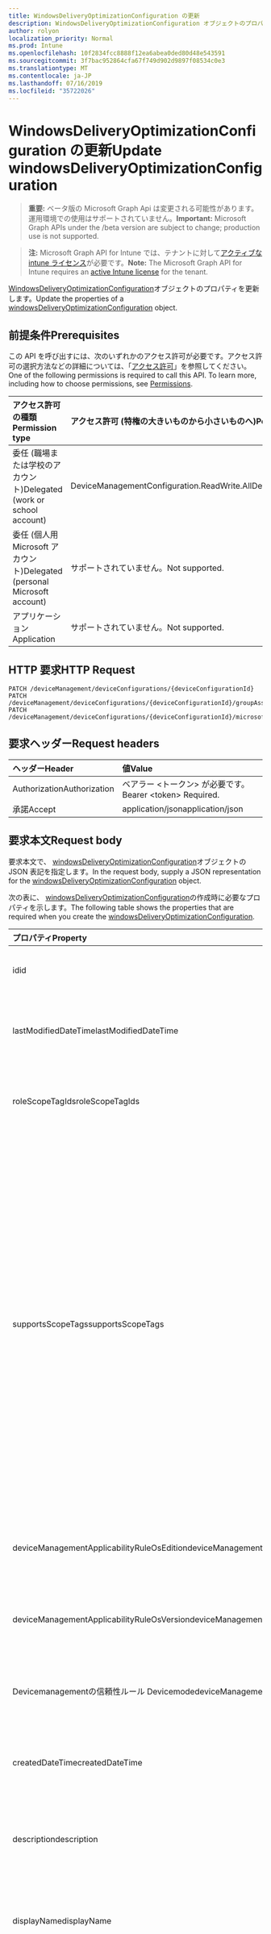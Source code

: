 ```yaml
---
title: WindowsDeliveryOptimizationConfiguration の更新
description: WindowsDeliveryOptimizationConfiguration オブジェクトのプロパティを更新します。
author: rolyon
localization_priority: Normal
ms.prod: Intune
ms.openlocfilehash: 10f2834fcc8888f12ea6abea0ded80d48e543591
ms.sourcegitcommit: 3f7bac952864cfa67f749d902d9897f08534c0e3
ms.translationtype: MT
ms.contentlocale: ja-JP
ms.lasthandoff: 07/16/2019
ms.locfileid: "35722026"
---
```

# <a name="update-windowsdeliveryoptimizationconfiguration"></a><span data-ttu-id="489f8-103">WindowsDeliveryOptimizationConfiguration の更新</span><span class="sxs-lookup"><span data-stu-id="489f8-103">Update windowsDeliveryOptimizationConfiguration</span></span>

> <span data-ttu-id="489f8-104">**重要:** ベータ版の Microsoft Graph Api は変更される可能性があります。運用環境での使用はサポートされていません。</span><span class="sxs-lookup"><span data-stu-id="489f8-104">**Important:** Microsoft Graph APIs under the /beta version are subject to change; production use is not supported.</span></span>

> <span data-ttu-id="489f8-105">**注:** Microsoft Graph API for Intune では、テナントに対して[アクティブな intune ライセンス](https://go.microsoft.com/fwlink/?linkid=839381)が必要です。</span><span class="sxs-lookup"><span data-stu-id="489f8-105">**Note:** The Microsoft Graph API for Intune requires an [active Intune license](https://go.microsoft.com/fwlink/?linkid=839381) for the tenant.</span></span>

<span data-ttu-id="489f8-106">[WindowsDeliveryOptimizationConfiguration](../resources/intune-deviceconfig-windowsdeliveryoptimizationconfiguration.md)オブジェクトのプロパティを更新します。</span><span class="sxs-lookup"><span data-stu-id="489f8-106">Update the properties of a [windowsDeliveryOptimizationConfiguration](../resources/intune-deviceconfig-windowsdeliveryoptimizationconfiguration.md) object.</span></span>

## <a name="prerequisites"></a><span data-ttu-id="489f8-107">前提条件</span><span class="sxs-lookup"><span data-stu-id="489f8-107">Prerequisites</span></span>
<span data-ttu-id="489f8-p101">この API を呼び出すには、次のいずれかのアクセス許可が必要です。アクセス許可の選択方法などの詳細については、「[アクセス許可](/graph/permissions-reference)」を参照してください。</span><span class="sxs-lookup"><span data-stu-id="489f8-p101">One of the following permissions is required to call this API. To learn more, including how to choose permissions, see [Permissions](/graph/permissions-reference).</span></span>

|<span data-ttu-id="489f8-110">アクセス許可の種類</span><span class="sxs-lookup"><span data-stu-id="489f8-110">Permission type</span></span>|<span data-ttu-id="489f8-111">アクセス許可 (特権の大きいものから小さいものへ)</span><span class="sxs-lookup"><span data-stu-id="489f8-111">Permissions (from most to least privileged)</span></span>|
|:---|:---|
|<span data-ttu-id="489f8-112">委任 (職場または学校のアカウント)</span><span class="sxs-lookup"><span data-stu-id="489f8-112">Delegated (work or school account)</span></span>|<span data-ttu-id="489f8-113">DeviceManagementConfiguration.ReadWrite.All</span><span class="sxs-lookup"><span data-stu-id="489f8-113">DeviceManagementConfiguration.ReadWrite.All</span></span>|
|<span data-ttu-id="489f8-114">委任 (個人用 Microsoft アカウント)</span><span class="sxs-lookup"><span data-stu-id="489f8-114">Delegated (personal Microsoft account)</span></span>|<span data-ttu-id="489f8-115">サポートされていません。</span><span class="sxs-lookup"><span data-stu-id="489f8-115">Not supported.</span></span>|
|<span data-ttu-id="489f8-116">アプリケーション</span><span class="sxs-lookup"><span data-stu-id="489f8-116">Application</span></span>|<span data-ttu-id="489f8-117">サポートされていません。</span><span class="sxs-lookup"><span data-stu-id="489f8-117">Not supported.</span></span>|

## <a name="http-request"></a><span data-ttu-id="489f8-118">HTTP 要求</span><span class="sxs-lookup"><span data-stu-id="489f8-118">HTTP Request</span></span>
<!-- {
  "blockType": "ignored"
}
-->
``` http
PATCH /deviceManagement/deviceConfigurations/{deviceConfigurationId}
PATCH /deviceManagement/deviceConfigurations/{deviceConfigurationId}/groupAssignments/{deviceConfigurationGroupAssignmentId}/deviceConfiguration
PATCH /deviceManagement/deviceConfigurations/{deviceConfigurationId}/microsoft.graph.windowsDomainJoinConfiguration/networkAccessConfigurations/{deviceConfigurationId}
```

## <a name="request-headers"></a><span data-ttu-id="489f8-119">要求ヘッダー</span><span class="sxs-lookup"><span data-stu-id="489f8-119">Request headers</span></span>
|<span data-ttu-id="489f8-120">ヘッダー</span><span class="sxs-lookup"><span data-stu-id="489f8-120">Header</span></span>|<span data-ttu-id="489f8-121">値</span><span class="sxs-lookup"><span data-stu-id="489f8-121">Value</span></span>|
|:---|:---|
|<span data-ttu-id="489f8-122">Authorization</span><span class="sxs-lookup"><span data-stu-id="489f8-122">Authorization</span></span>|<span data-ttu-id="489f8-123">ベアラー &lt;トークン&gt; が必要です。</span><span class="sxs-lookup"><span data-stu-id="489f8-123">Bearer &lt;token&gt; Required.</span></span>|
|<span data-ttu-id="489f8-124">承諾</span><span class="sxs-lookup"><span data-stu-id="489f8-124">Accept</span></span>|<span data-ttu-id="489f8-125">application/json</span><span class="sxs-lookup"><span data-stu-id="489f8-125">application/json</span></span>|

## <a name="request-body"></a><span data-ttu-id="489f8-126">要求本文</span><span class="sxs-lookup"><span data-stu-id="489f8-126">Request body</span></span>
<span data-ttu-id="489f8-127">要求本文で、 [windowsDeliveryOptimizationConfiguration](../resources/intune-deviceconfig-windowsdeliveryoptimizationconfiguration.md)オブジェクトの JSON 表記を指定します。</span><span class="sxs-lookup"><span data-stu-id="489f8-127">In the request body, supply a JSON representation for the [windowsDeliveryOptimizationConfiguration](../resources/intune-deviceconfig-windowsdeliveryoptimizationconfiguration.md) object.</span></span>

<span data-ttu-id="489f8-128">次の表に、 [windowsDeliveryOptimizationConfiguration](../resources/intune-deviceconfig-windowsdeliveryoptimizationconfiguration.md)の作成時に必要なプロパティを示します。</span><span class="sxs-lookup"><span data-stu-id="489f8-128">The following table shows the properties that are required when you create the [windowsDeliveryOptimizationConfiguration](../resources/intune-deviceconfig-windowsdeliveryoptimizationconfiguration.md).</span></span>

|<span data-ttu-id="489f8-129">プロパティ</span><span class="sxs-lookup"><span data-stu-id="489f8-129">Property</span></span>|<span data-ttu-id="489f8-130">型</span><span class="sxs-lookup"><span data-stu-id="489f8-130">Type</span></span>|<span data-ttu-id="489f8-131">説明</span><span class="sxs-lookup"><span data-stu-id="489f8-131">Description</span></span>|
|:---|:---|:---|
|<span data-ttu-id="489f8-132">id</span><span class="sxs-lookup"><span data-stu-id="489f8-132">id</span></span>|<span data-ttu-id="489f8-133">文字列</span><span class="sxs-lookup"><span data-stu-id="489f8-133">String</span></span>|<span data-ttu-id="489f8-134">エンティティのキー。</span><span class="sxs-lookup"><span data-stu-id="489f8-134">Key of the entity.</span></span> <span data-ttu-id="489f8-135">[deviceConfiguration](../resources/intune-deviceconfig-deviceconfiguration.md) から継承します</span><span class="sxs-lookup"><span data-stu-id="489f8-135">Inherited from [deviceConfiguration](../resources/intune-deviceconfig-deviceconfiguration.md)</span></span>|
|<span data-ttu-id="489f8-136">lastModifiedDateTime</span><span class="sxs-lookup"><span data-stu-id="489f8-136">lastModifiedDateTime</span></span>|<span data-ttu-id="489f8-137">DateTimeOffset</span><span class="sxs-lookup"><span data-stu-id="489f8-137">DateTimeOffset</span></span>|<span data-ttu-id="489f8-138">オブジェクトの最終更新の DateTime。</span><span class="sxs-lookup"><span data-stu-id="489f8-138">DateTime the object was last modified.</span></span> <span data-ttu-id="489f8-139">[deviceConfiguration](../resources/intune-deviceconfig-deviceconfiguration.md) から継承します</span><span class="sxs-lookup"><span data-stu-id="489f8-139">Inherited from [deviceConfiguration](../resources/intune-deviceconfig-deviceconfiguration.md)</span></span>|
|<span data-ttu-id="489f8-140">roleScopeTagIds</span><span class="sxs-lookup"><span data-stu-id="489f8-140">roleScopeTagIds</span></span>|<span data-ttu-id="489f8-141">文字列コレクション</span><span class="sxs-lookup"><span data-stu-id="489f8-141">String collection</span></span>|<span data-ttu-id="489f8-142">このエンティティインスタンスの範囲タグのリスト。</span><span class="sxs-lookup"><span data-stu-id="489f8-142">List of Scope Tags for this Entity instance.</span></span> <span data-ttu-id="489f8-143">[deviceConfiguration](../resources/intune-deviceconfig-deviceconfiguration.md) から継承します</span><span class="sxs-lookup"><span data-stu-id="489f8-143">Inherited from [deviceConfiguration](../resources/intune-deviceconfig-deviceconfiguration.md)</span></span>|
|<span data-ttu-id="489f8-144">supportsScopeTags</span><span class="sxs-lookup"><span data-stu-id="489f8-144">supportsScopeTags</span></span>|<span data-ttu-id="489f8-145">Boolean</span><span class="sxs-lookup"><span data-stu-id="489f8-145">Boolean</span></span>|<span data-ttu-id="489f8-146">基になるデバイス構成がスコープタグの割り当てをサポートしているかどうかを示します。</span><span class="sxs-lookup"><span data-stu-id="489f8-146">Indicates whether or not the underlying Device Configuration supports the assignment of scope tags.</span></span> <span data-ttu-id="489f8-147">この値が false である場合、ScopeTags プロパティへの割り当ては許可されません。エンティティは、スコープを持つユーザーには表示されません。</span><span class="sxs-lookup"><span data-stu-id="489f8-147">Assigning to the ScopeTags property is not allowed when this value is false and entities will not be visible to scoped users.</span></span> <span data-ttu-id="489f8-148">これは Silverlight で作成された従来のポリシーに対して実行され、Azure ポータルでポリシーを削除して再作成することによって解決できます。</span><span class="sxs-lookup"><span data-stu-id="489f8-148">This occurs for Legacy policies created in Silverlight and can be resolved by deleting and recreating the policy in the Azure Portal.</span></span> <span data-ttu-id="489f8-149">このプロパティに値を設定するには、 SetExtrusionDirection メソッドを適用します。</span><span class="sxs-lookup"><span data-stu-id="489f8-149">This property is read-only.</span></span> <span data-ttu-id="489f8-150">[deviceConfiguration](../resources/intune-deviceconfig-deviceconfiguration.md) から継承します</span><span class="sxs-lookup"><span data-stu-id="489f8-150">Inherited from [deviceConfiguration](../resources/intune-deviceconfig-deviceconfiguration.md)</span></span>|
|<span data-ttu-id="489f8-151">deviceManagementApplicabilityRuleOsEdition</span><span class="sxs-lookup"><span data-stu-id="489f8-151">deviceManagementApplicabilityRuleOsEdition</span></span>|[<span data-ttu-id="489f8-152">deviceManagementApplicabilityRuleOsEdition</span><span class="sxs-lookup"><span data-stu-id="489f8-152">deviceManagementApplicabilityRuleOsEdition</span></span>](../resources/intune-deviceconfig-devicemanagementapplicabilityruleosedition.md)|<span data-ttu-id="489f8-153">このポリシーの OS エディションの適用。</span><span class="sxs-lookup"><span data-stu-id="489f8-153">The OS edition applicability for this Policy.</span></span> <span data-ttu-id="489f8-154">[deviceConfiguration](../resources/intune-deviceconfig-deviceconfiguration.md) から継承します</span><span class="sxs-lookup"><span data-stu-id="489f8-154">Inherited from [deviceConfiguration](../resources/intune-deviceconfig-deviceconfiguration.md)</span></span>|
|<span data-ttu-id="489f8-155">deviceManagementApplicabilityRuleOsVersion</span><span class="sxs-lookup"><span data-stu-id="489f8-155">deviceManagementApplicabilityRuleOsVersion</span></span>|[<span data-ttu-id="489f8-156">deviceManagementApplicabilityRuleOsVersion</span><span class="sxs-lookup"><span data-stu-id="489f8-156">deviceManagementApplicabilityRuleOsVersion</span></span>](../resources/intune-deviceconfig-devicemanagementapplicabilityruleosversion.md)|<span data-ttu-id="489f8-157">このポリシーの OS バージョン適用ルール。</span><span class="sxs-lookup"><span data-stu-id="489f8-157">The OS version applicability rule for this Policy.</span></span> <span data-ttu-id="489f8-158">[deviceConfiguration](../resources/intune-deviceconfig-deviceconfiguration.md) から継承します</span><span class="sxs-lookup"><span data-stu-id="489f8-158">Inherited from [deviceConfiguration](../resources/intune-deviceconfig-deviceconfiguration.md)</span></span>|
|<span data-ttu-id="489f8-159">Devicemanagementの信頼性ルール Devicemode</span><span class="sxs-lookup"><span data-stu-id="489f8-159">deviceManagementApplicabilityRuleDeviceMode</span></span>|[<span data-ttu-id="489f8-160">Devicemanagementの信頼性ルール Devicemode</span><span class="sxs-lookup"><span data-stu-id="489f8-160">deviceManagementApplicabilityRuleDeviceMode</span></span>](../resources/intune-deviceconfig-devicemanagementapplicabilityruledevicemode.md)|<span data-ttu-id="489f8-161">このポリシーのデバイスモード適用ルール。</span><span class="sxs-lookup"><span data-stu-id="489f8-161">The device mode applicability rule for this Policy.</span></span> <span data-ttu-id="489f8-162">[deviceConfiguration](../resources/intune-deviceconfig-deviceconfiguration.md) から継承します</span><span class="sxs-lookup"><span data-stu-id="489f8-162">Inherited from [deviceConfiguration](../resources/intune-deviceconfig-deviceconfiguration.md)</span></span>|
|<span data-ttu-id="489f8-163">createdDateTime</span><span class="sxs-lookup"><span data-stu-id="489f8-163">createdDateTime</span></span>|<span data-ttu-id="489f8-164">DateTimeOffset</span><span class="sxs-lookup"><span data-stu-id="489f8-164">DateTimeOffset</span></span>|<span data-ttu-id="489f8-165">オブジェクトが作成された DateTime。</span><span class="sxs-lookup"><span data-stu-id="489f8-165">DateTime the object was created.</span></span> <span data-ttu-id="489f8-166">[deviceConfiguration](../resources/intune-deviceconfig-deviceconfiguration.md) から継承します</span><span class="sxs-lookup"><span data-stu-id="489f8-166">Inherited from [deviceConfiguration](../resources/intune-deviceconfig-deviceconfiguration.md)</span></span>|
|<span data-ttu-id="489f8-167">description</span><span class="sxs-lookup"><span data-stu-id="489f8-167">description</span></span>|<span data-ttu-id="489f8-168">String</span><span class="sxs-lookup"><span data-stu-id="489f8-168">String</span></span>|<span data-ttu-id="489f8-169">管理者が指定した、デバイス構成についての説明。</span><span class="sxs-lookup"><span data-stu-id="489f8-169">Admin provided description of the Device Configuration.</span></span> <span data-ttu-id="489f8-170">[deviceConfiguration](../resources/intune-deviceconfig-deviceconfiguration.md) から継承します</span><span class="sxs-lookup"><span data-stu-id="489f8-170">Inherited from [deviceConfiguration](../resources/intune-deviceconfig-deviceconfiguration.md)</span></span>|
|<span data-ttu-id="489f8-171">displayName</span><span class="sxs-lookup"><span data-stu-id="489f8-171">displayName</span></span>|<span data-ttu-id="489f8-172">String</span><span class="sxs-lookup"><span data-stu-id="489f8-172">String</span></span>|<span data-ttu-id="489f8-173">管理者が指定した、デバイス構成の名前。</span><span class="sxs-lookup"><span data-stu-id="489f8-173">Admin provided name of the device configuration.</span></span> <span data-ttu-id="489f8-174">[deviceConfiguration](../resources/intune-deviceconfig-deviceconfiguration.md) から継承します</span><span class="sxs-lookup"><span data-stu-id="489f8-174">Inherited from [deviceConfiguration](../resources/intune-deviceconfig-deviceconfiguration.md)</span></span>|
|<span data-ttu-id="489f8-175">version</span><span class="sxs-lookup"><span data-stu-id="489f8-175">version</span></span>|<span data-ttu-id="489f8-176">Int32</span><span class="sxs-lookup"><span data-stu-id="489f8-176">Int32</span></span>|<span data-ttu-id="489f8-177">デバイス構成のバージョン。</span><span class="sxs-lookup"><span data-stu-id="489f8-177">Version of the device configuration.</span></span> <span data-ttu-id="489f8-178">[deviceConfiguration](../resources/intune-deviceconfig-deviceconfiguration.md) から継承します</span><span class="sxs-lookup"><span data-stu-id="489f8-178">Inherited from [deviceConfiguration](../resources/intune-deviceconfig-deviceconfiguration.md)</span></span>|
|<span data-ttu-id="489f8-179">deliveryOptimizationMode</span><span class="sxs-lookup"><span data-stu-id="489f8-179">deliveryOptimizationMode</span></span>|[<span data-ttu-id="489f8-180">windowsDeliveryOptimizationMode</span><span class="sxs-lookup"><span data-stu-id="489f8-180">windowsDeliveryOptimizationMode</span></span>](../resources/intune-deviceconfig-windowsdeliveryoptimizationmode.md)|<span data-ttu-id="489f8-181">大規模なコンテンツ配信シナリオのネットワーク帯域幅の消費を管理するために、配信の最適化で使用できるダウンロード方法を指定します。</span><span class="sxs-lookup"><span data-stu-id="489f8-181">Specifies the download method that delivery optimization can use to manage network bandwidth consumption for large content distribution scenarios.</span></span> <span data-ttu-id="489f8-182">可能な値は、`userDefined`、`httpOnly`、`httpWithPeeringNat`、`httpWithPeeringPrivateGroup`、`httpWithInternetPeering`、`simpleDownload`、`bypassMode` です。</span><span class="sxs-lookup"><span data-stu-id="489f8-182">Possible values are: `userDefined`, `httpOnly`, `httpWithPeeringNat`, `httpWithPeeringPrivateGroup`, `httpWithInternetPeering`, `simpleDownload`, `bypassMode`.</span></span>|
|<span data-ttu-id="489f8-183">restrictPeerSelectionBy</span><span class="sxs-lookup"><span data-stu-id="489f8-183">restrictPeerSelectionBy</span></span>|[<span data-ttu-id="489f8-184">deliveryOptimizationRestrictPeerSelectionByOptions</span><span class="sxs-lookup"><span data-stu-id="489f8-184">deliveryOptimizationRestrictPeerSelectionByOptions</span></span>](../resources/intune-deviceconfig-deliveryoptimizationrestrictpeerselectionbyoptions.md)|<span data-ttu-id="489f8-185">選択したオプションを使用してピアの選択を制限するように指定します。</span><span class="sxs-lookup"><span data-stu-id="489f8-185">Specifies to restrict peer selection via selected option.</span></span>
<span data-ttu-id="489f8-186">オプション 1 (サブネットマスク) は、配信最適化モードのダウンロードモード LAN (1) とグループ (2) にのみ適用されます。</span><span class="sxs-lookup"><span data-stu-id="489f8-186">Option 1 (Subnet mask) only applies to Delivery Optimization modes Download Mode LAN (1) and Group (2).</span></span> <span data-ttu-id="489f8-187">可能な値は、`notConfigured`、`subnetMask` です。</span><span class="sxs-lookup"><span data-stu-id="489f8-187">Possible values are: `notConfigured`, `subnetMask`.</span></span>|
|<span data-ttu-id="489f8-188">groupIdSource</span><span class="sxs-lookup"><span data-stu-id="489f8-188">groupIdSource</span></span>|[<span data-ttu-id="489f8-189">deliveryOptimizationGroupIdSource</span><span class="sxs-lookup"><span data-stu-id="489f8-189">deliveryOptimizationGroupIdSource</span></span>](../resources/intune-deviceconfig-deliveryoptimizationgroupidsource.md)|<span data-ttu-id="489f8-190">ピア選択を固有ソースに制限するように指定します。</span><span class="sxs-lookup"><span data-stu-id="489f8-190">Specifies to restrict peer selection to a specfic source.</span></span>
<span data-ttu-id="489f8-191">このポリシーで設定されたオプションは、配信最適化モードグループ (2) ダウンロードモードにのみ適用されます。</span><span class="sxs-lookup"><span data-stu-id="489f8-191">The options set in this policy only apply to Delivery Optimization mode Group (2) download mode.</span></span> <span data-ttu-id="489f8-192">グループ (2) がダウンロードモードに設定されていない場合、このポリシーは無視されます。</span><span class="sxs-lookup"><span data-stu-id="489f8-192">If Group (2) isn't set as Download mode, this policy will be ignored.</span></span> <span data-ttu-id="489f8-193">オプション 3-DHCP オプション ID の場合、クライアントは DHCP オプション ID 234 に対してクエリを実行し、返された GUID 値をグループ ID として使用します。</span><span class="sxs-lookup"><span data-stu-id="489f8-193">For option 3 - DHCP Option ID, the client will query DHCP Option ID 234 and use the returned GUID value as the Group ID.</span></span>|
|<span data-ttu-id="489f8-194">bandwidthMode</span><span class="sxs-lookup"><span data-stu-id="489f8-194">bandwidthMode</span></span>|[<span data-ttu-id="489f8-195">deliveryOptimizationBandwidth</span><span class="sxs-lookup"><span data-stu-id="489f8-195">deliveryOptimizationBandwidth</span></span>](../resources/intune-deviceconfig-deliveryoptimizationbandwidth.md)|<span data-ttu-id="489f8-196">パーセント、absolutes、または時間を使用して、フォアグラウンドおよびバックグラウンドの帯域幅の使用を指定します。</span><span class="sxs-lookup"><span data-stu-id="489f8-196">Specifies foreground and background bandwidth usage using percentages, absolutes, or hours.</span></span>|
|<span data-ttu-id="489f8-197">backgroundDownloadFromHttpDelayInSeconds</span><span class="sxs-lookup"><span data-stu-id="489f8-197">backgroundDownloadFromHttpDelayInSeconds</span></span>|<span data-ttu-id="489f8-198">Int64</span><span class="sxs-lookup"><span data-stu-id="489f8-198">Int64</span></span>|<span data-ttu-id="489f8-199">ピアツーピアの使用が許可されているバックグラウンドダウンロードで HTTP ソースを遅延させる秒数を指定します。</span><span class="sxs-lookup"><span data-stu-id="489f8-199">Specifies number of seconds to delay an HTTP source in a background download that is allowed to use peer-to-peer.</span></span> <span data-ttu-id="489f8-200">有効な値は 0 ~ 4294967295</span><span class="sxs-lookup"><span data-stu-id="489f8-200">Valid values 0 to 4294967295</span></span>|
|<span data-ttu-id="489f8-201">foregroundDownloadFromHttpDelayInSeconds</span><span class="sxs-lookup"><span data-stu-id="489f8-201">foregroundDownloadFromHttpDelayInSeconds</span></span>|<span data-ttu-id="489f8-202">Int64</span><span class="sxs-lookup"><span data-stu-id="489f8-202">Int64</span></span>|<span data-ttu-id="489f8-203">ピアツーピア (0-86400) の使用が許可されているフォアグラウンドダウンロードで HTTP ソースを遅延させる秒数を指定します。</span><span class="sxs-lookup"><span data-stu-id="489f8-203">Specifies number of seconds to delay an HTTP source in a foreground download that is allowed to use peer-to-peer (0-86400).</span></span> <span data-ttu-id="489f8-204">有効な値は 0 ~ 86400</span><span class="sxs-lookup"><span data-stu-id="489f8-204">Valid values 0 to 86400</span></span>
<span data-ttu-id="489f8-205">0を指定すると、クラウドサービスを使用してこの設定を管理するための配信の最適化が設定されます。</span><span class="sxs-lookup"><span data-stu-id="489f8-205">Specifying 0 sets Delivery Optimization to manage this setting using the cloud service.</span></span> <span data-ttu-id="489f8-206">有効な値は 0 ~ 86400</span><span class="sxs-lookup"><span data-stu-id="489f8-206">Valid values 0 to 86400</span></span>|
|<span data-ttu-id="489f8-207">minimumRamAllowedToPeerInGigabytes</span><span class="sxs-lookup"><span data-stu-id="489f8-207">minimumRamAllowedToPeerInGigabytes</span></span>|<span data-ttu-id="489f8-208">Int32</span><span class="sxs-lookup"><span data-stu-id="489f8-208">Int32</span></span>|<span data-ttu-id="489f8-209">ピアキャッシュを使用するための最小 RAM サイズを GB 単位で指定します (1-100000)。</span><span class="sxs-lookup"><span data-stu-id="489f8-209">Specifies the minimum RAM size in GB to use Peer Caching (1-100000).</span></span> <span data-ttu-id="489f8-210">有効な値は 1 ~ 10万</span><span class="sxs-lookup"><span data-stu-id="489f8-210">Valid values 1 to 100000</span></span>|
|<span data-ttu-id="489f8-211">minimumDiskSizeAllowedToPeerInGigabytes</span><span class="sxs-lookup"><span data-stu-id="489f8-211">minimumDiskSizeAllowedToPeerInGigabytes</span></span>|<span data-ttu-id="489f8-212">Int32</span><span class="sxs-lookup"><span data-stu-id="489f8-212">Int32</span></span>|<span data-ttu-id="489f8-213">ピアキャッシュ (1-100000) を使用するための最小ディスクサイズを GB 単位で指定します。</span><span class="sxs-lookup"><span data-stu-id="489f8-213">Specifies the minimum disk size in GB to use Peer Caching (1-100000).</span></span> <span data-ttu-id="489f8-214">有効な値は 1 ~ 10万</span><span class="sxs-lookup"><span data-stu-id="489f8-214">Valid values 1 to 100000</span></span>
<span data-ttu-id="489f8-215">推奨値:64 GB から 256 GB。</span><span class="sxs-lookup"><span data-stu-id="489f8-215">Recommended values: 64 GB to 256 GB.</span></span> <span data-ttu-id="489f8-216">有効な値は 1 ~ 10万</span><span class="sxs-lookup"><span data-stu-id="489f8-216">Valid values 1 to 100000</span></span>|
|<span data-ttu-id="489f8-217">minimumFileSizeToCacheInMegabytes バイト</span><span class="sxs-lookup"><span data-stu-id="489f8-217">minimumFileSizeToCacheInMegabytes</span></span>|<span data-ttu-id="489f8-218">Int32</span><span class="sxs-lookup"><span data-stu-id="489f8-218">Int32</span></span>|<span data-ttu-id="489f8-219">ピアキャッシュを使用するために有効にするコンテンツファイルの最小サイズを MB 単位で指定します (1-100000)。</span><span class="sxs-lookup"><span data-stu-id="489f8-219">Specifies the minimum content file size in MB enabled to use Peer Caching (1-100000).</span></span> <span data-ttu-id="489f8-220">有効な値は 1 ~ 10万</span><span class="sxs-lookup"><span data-stu-id="489f8-220">Valid values 1 to 100000</span></span>
<span data-ttu-id="489f8-221">推奨値: 1 MB ~ 10万 MB。</span><span class="sxs-lookup"><span data-stu-id="489f8-221">Recommended values: 1 MB to 100,000 MB.</span></span> <span data-ttu-id="489f8-222">有効な値は 1 ~ 10万</span><span class="sxs-lookup"><span data-stu-id="489f8-222">Valid values 1 to 100000</span></span>|
|<span data-ttu-id="489f8-223">minimumBatteryPercentageAllowedToUpload</span><span class="sxs-lookup"><span data-stu-id="489f8-223">minimumBatteryPercentageAllowedToUpload</span></span>|<span data-ttu-id="489f8-224">Int32</span><span class="sxs-lookup"><span data-stu-id="489f8-224">Int32</span></span>|<span data-ttu-id="489f8-225">デバイスがデータをアップロードできるように、最小バッテリの割合 (0-100) を指定します。</span><span class="sxs-lookup"><span data-stu-id="489f8-225">Specifies the minimum battery percentage to allow the device to upload data (0-100).</span></span> <span data-ttu-id="489f8-226">有効な値は 0 から 100 までです</span><span class="sxs-lookup"><span data-stu-id="489f8-226">Valid values 0 to 100</span></span>
<span data-ttu-id="489f8-227">既定値は 0 です。</span><span class="sxs-lookup"><span data-stu-id="489f8-227">The default value is 0.</span></span> <span data-ttu-id="489f8-228">値 0 (ゼロ) は "制限なし" を意味し、クラウドサービスの既定値が使用されます。</span><span class="sxs-lookup"><span data-stu-id="489f8-228">The value 0 (zero) means "not limited" and the cloud service default value will be used.</span></span> <span data-ttu-id="489f8-229">有効な値は 0 から 100 までです</span><span class="sxs-lookup"><span data-stu-id="489f8-229">Valid values 0 to 100</span></span>|
|<span data-ttu-id="489f8-230">modifyCacheLocation</span><span class="sxs-lookup"><span data-stu-id="489f8-230">modifyCacheLocation</span></span>|<span data-ttu-id="489f8-231">String</span><span class="sxs-lookup"><span data-stu-id="489f8-231">String</span></span>|<span data-ttu-id="489f8-232">配信の最適化でキャッシュに使用するドライブを指定します。</span><span class="sxs-lookup"><span data-stu-id="489f8-232">Specifies the drive that Delivery Optimization should use for its cache.</span></span>|
|<span data-ttu-id="489f8-233">maximumCacheAgeInDays</span><span class="sxs-lookup"><span data-stu-id="489f8-233">maximumCacheAgeInDays</span></span>|<span data-ttu-id="489f8-234">Int32</span><span class="sxs-lookup"><span data-stu-id="489f8-234">Int32</span></span>|<span data-ttu-id="489f8-235">正常にダウンロードされた後に、各ファイルが配信最適化キャッシュに保持される最大時間 (0-3650) を指定します。</span><span class="sxs-lookup"><span data-stu-id="489f8-235">Specifies the maximum time in days that each file is held in the Delivery Optimization cache after downloading successfully (0-3650).</span></span> <span data-ttu-id="489f8-236">有効な値は 0 ~ 3650</span><span class="sxs-lookup"><span data-stu-id="489f8-236">Valid values 0 to 3650</span></span>|
|<span data-ttu-id="489f8-237">maximumCacheSize</span><span class="sxs-lookup"><span data-stu-id="489f8-237">maximumCacheSize</span></span>|[<span data-ttu-id="489f8-238">deliveryOptimizationMaxCacheSize</span><span class="sxs-lookup"><span data-stu-id="489f8-238">deliveryOptimizationMaxCacheSize</span></span>](../resources/intune-deviceconfig-deliveryoptimizationmaxcachesize.md)|<span data-ttu-id="489f8-239">配信最適化の最大キャッシュサイズをパーセンテージまたは GB で指定します。</span><span class="sxs-lookup"><span data-stu-id="489f8-239">Specifies the maximum cache size that Delivery Optimization either as a percentage or in GB.</span></span>|
|<span data-ttu-id="489f8-240">vpnPeerCaching キャッシュ</span><span class="sxs-lookup"><span data-stu-id="489f8-240">vpnPeerCaching</span></span>|[<span data-ttu-id="489f8-241">購入</span><span class="sxs-lookup"><span data-stu-id="489f8-241">enablement</span></span>](../resources/intune-shared-enablement.md)|<span data-ttu-id="489f8-242">ドメインネットワークに VPN 経由で接続している間、デバイスがピアキャッシュへの参加を許可するかどうかを指定します。</span><span class="sxs-lookup"><span data-stu-id="489f8-242">Specifies whether the device is allowed to participate in Peer Caching while connected via VPN to the domain network.</span></span> <span data-ttu-id="489f8-243">可能な値は、`notConfigured`、`enabled`、`disabled` です。</span><span class="sxs-lookup"><span data-stu-id="489f8-243">Possible values are: `notConfigured`, `enabled`, `disabled`.</span></span>|
|<span data-ttu-id="489f8-244">cacheServerHostNames 名</span><span class="sxs-lookup"><span data-stu-id="489f8-244">cacheServerHostNames</span></span>|<span data-ttu-id="489f8-245">文字列コレクション</span><span class="sxs-lookup"><span data-stu-id="489f8-245">String collection</span></span>|<span data-ttu-id="489f8-246">キャッシュサーバーのホスト名を指定します。</span><span class="sxs-lookup"><span data-stu-id="489f8-246">Specifies cache servers host names.</span></span>|
|<span data-ttu-id="489f8-247">cacheServerForegroundDownloadFallbackToHttpDelayInSeconds</span><span class="sxs-lookup"><span data-stu-id="489f8-247">cacheServerForegroundDownloadFallbackToHttpDelayInSeconds</span></span>|<span data-ttu-id="489f8-248">Int32</span><span class="sxs-lookup"><span data-stu-id="489f8-248">Int32</span></span>|<span data-ttu-id="489f8-249">フォアグラウンドダウンロードのためにキャッシュサーバーから HTTP ソースへのフォールバックを遅延させる秒数を指定します。</span><span class="sxs-lookup"><span data-stu-id="489f8-249">Specifies number of seconds to delay a fall back from cache servers to an HTTP source for a foreground download.</span></span> <span data-ttu-id="489f8-250">有効な値は0から2592000です。</span><span class="sxs-lookup"><span data-stu-id="489f8-250">Valid values 0 to 2592000.</span></span>|
|<span data-ttu-id="489f8-251">cacheServerBackgroundDownloadFallbackToHttpDelayInSeconds</span><span class="sxs-lookup"><span data-stu-id="489f8-251">cacheServerBackgroundDownloadFallbackToHttpDelayInSeconds</span></span>|<span data-ttu-id="489f8-252">Int32</span><span class="sxs-lookup"><span data-stu-id="489f8-252">Int32</span></span>|<span data-ttu-id="489f8-253">バックグラウンドをダウンロードするためにキャッシュサーバーから HTTP ソースへのフォールバックを遅延させる秒数を指定します。</span><span class="sxs-lookup"><span data-stu-id="489f8-253">Specifies number of seconds to delay a fall back from cache servers to an HTTP source for a background download.</span></span> <span data-ttu-id="489f8-254">有効な値は0から2592000です。</span><span class="sxs-lookup"><span data-stu-id="489f8-254">Valid values 0 to 2592000.</span></span>|



## <a name="response"></a><span data-ttu-id="489f8-255">応答</span><span class="sxs-lookup"><span data-stu-id="489f8-255">Response</span></span>
<span data-ttu-id="489f8-256">成功した場合、このメソッド`200 OK`は応答コードと、応答本文で更新された[windowsDeliveryOptimizationConfiguration](../resources/intune-deviceconfig-windowsdeliveryoptimizationconfiguration.md)オブジェクトを返します。</span><span class="sxs-lookup"><span data-stu-id="489f8-256">If successful, this method returns a `200 OK` response code and an updated [windowsDeliveryOptimizationConfiguration](../resources/intune-deviceconfig-windowsdeliveryoptimizationconfiguration.md) object in the response body.</span></span>

## <a name="example"></a><span data-ttu-id="489f8-257">例</span><span class="sxs-lookup"><span data-stu-id="489f8-257">Example</span></span>

### <a name="request"></a><span data-ttu-id="489f8-258">要求</span><span class="sxs-lookup"><span data-stu-id="489f8-258">Request</span></span>
<span data-ttu-id="489f8-259">以下は、要求の例です。</span><span class="sxs-lookup"><span data-stu-id="489f8-259">Here is an example of the request.</span></span>
``` http
PATCH https://graph.microsoft.com/beta/deviceManagement/deviceConfigurations/{deviceConfigurationId}
Content-type: application/json
Content-length: 2039

{
  "@odata.type": "#microsoft.graph.windowsDeliveryOptimizationConfiguration",
  "roleScopeTagIds": [
    "Role Scope Tag Ids value"
  ],
  "supportsScopeTags": true,
  "deviceManagementApplicabilityRuleOsEdition": {
    "@odata.type": "microsoft.graph.deviceManagementApplicabilityRuleOsEdition",
    "osEditionTypes": [
      "windows10EnterpriseN"
    ],
    "name": "Name value",
    "ruleType": "exclude"
  },
  "deviceManagementApplicabilityRuleOsVersion": {
    "@odata.type": "microsoft.graph.deviceManagementApplicabilityRuleOsVersion",
    "minOSVersion": "Min OSVersion value",
    "maxOSVersion": "Max OSVersion value",
    "name": "Name value",
    "ruleType": "exclude"
  },
  "deviceManagementApplicabilityRuleDeviceMode": {
    "@odata.type": "microsoft.graph.deviceManagementApplicabilityRuleDeviceMode",
    "deviceMode": "sModeConfiguration",
    "name": "Name value",
    "ruleType": "exclude"
  },
  "description": "Description value",
  "displayName": "Display Name value",
  "version": 7,
  "deliveryOptimizationMode": "httpOnly",
  "restrictPeerSelectionBy": "subnetMask",
  "groupIdSource": {
    "@odata.type": "microsoft.graph.deliveryOptimizationGroupIdSource"
  },
  "bandwidthMode": {
    "@odata.type": "microsoft.graph.deliveryOptimizationBandwidth"
  },
  "backgroundDownloadFromHttpDelayInSeconds": 8,
  "foregroundDownloadFromHttpDelayInSeconds": 8,
  "minimumRamAllowedToPeerInGigabytes": 2,
  "minimumDiskSizeAllowedToPeerInGigabytes": 7,
  "minimumFileSizeToCacheInMegabytes": 1,
  "minimumBatteryPercentageAllowedToUpload": 7,
  "modifyCacheLocation": "Modify Cache Location value",
  "maximumCacheAgeInDays": 5,
  "maximumCacheSize": {
    "@odata.type": "microsoft.graph.deliveryOptimizationMaxCacheSize"
  },
  "vpnPeerCaching": "enabled",
  "cacheServerHostNames": [
    "Cache Server Host Names value"
  ],
  "cacheServerForegroundDownloadFallbackToHttpDelayInSeconds": 9,
  "cacheServerBackgroundDownloadFallbackToHttpDelayInSeconds": 9
}
```

### <a name="response"></a><span data-ttu-id="489f8-260">応答</span><span class="sxs-lookup"><span data-stu-id="489f8-260">Response</span></span>
<span data-ttu-id="489f8-p130">以下は、応答の例です。注:簡潔にするために、ここに示す応答オブジェクトは切り詰められている場合があります。すべてのプロパティは実際の呼び出しから返されます。</span><span class="sxs-lookup"><span data-stu-id="489f8-p130">Here is an example of the response. Note: The response object shown here may be truncated for brevity. All of the properties will be returned from an actual call.</span></span>
``` http
HTTP/1.1 200 OK
Content-Type: application/json
Content-Length: 2211

{
  "@odata.type": "#microsoft.graph.windowsDeliveryOptimizationConfiguration",
  "id": "5954ee9b-ee9b-5954-9bee-54599bee5459",
  "lastModifiedDateTime": "2017-01-01T00:00:35.1329464-08:00",
  "roleScopeTagIds": [
    "Role Scope Tag Ids value"
  ],
  "supportsScopeTags": true,
  "deviceManagementApplicabilityRuleOsEdition": {
    "@odata.type": "microsoft.graph.deviceManagementApplicabilityRuleOsEdition",
    "osEditionTypes": [
      "windows10EnterpriseN"
    ],
    "name": "Name value",
    "ruleType": "exclude"
  },
  "deviceManagementApplicabilityRuleOsVersion": {
    "@odata.type": "microsoft.graph.deviceManagementApplicabilityRuleOsVersion",
    "minOSVersion": "Min OSVersion value",
    "maxOSVersion": "Max OSVersion value",
    "name": "Name value",
    "ruleType": "exclude"
  },
  "deviceManagementApplicabilityRuleDeviceMode": {
    "@odata.type": "microsoft.graph.deviceManagementApplicabilityRuleDeviceMode",
    "deviceMode": "sModeConfiguration",
    "name": "Name value",
    "ruleType": "exclude"
  },
  "createdDateTime": "2017-01-01T00:02:43.5775965-08:00",
  "description": "Description value",
  "displayName": "Display Name value",
  "version": 7,
  "deliveryOptimizationMode": "httpOnly",
  "restrictPeerSelectionBy": "subnetMask",
  "groupIdSource": {
    "@odata.type": "microsoft.graph.deliveryOptimizationGroupIdSource"
  },
  "bandwidthMode": {
    "@odata.type": "microsoft.graph.deliveryOptimizationBandwidth"
  },
  "backgroundDownloadFromHttpDelayInSeconds": 8,
  "foregroundDownloadFromHttpDelayInSeconds": 8,
  "minimumRamAllowedToPeerInGigabytes": 2,
  "minimumDiskSizeAllowedToPeerInGigabytes": 7,
  "minimumFileSizeToCacheInMegabytes": 1,
  "minimumBatteryPercentageAllowedToUpload": 7,
  "modifyCacheLocation": "Modify Cache Location value",
  "maximumCacheAgeInDays": 5,
  "maximumCacheSize": {
    "@odata.type": "microsoft.graph.deliveryOptimizationMaxCacheSize"
  },
  "vpnPeerCaching": "enabled",
  "cacheServerHostNames": [
    "Cache Server Host Names value"
  ],
  "cacheServerForegroundDownloadFallbackToHttpDelayInSeconds": 9,
  "cacheServerBackgroundDownloadFallbackToHttpDelayInSeconds": 9
}
```





